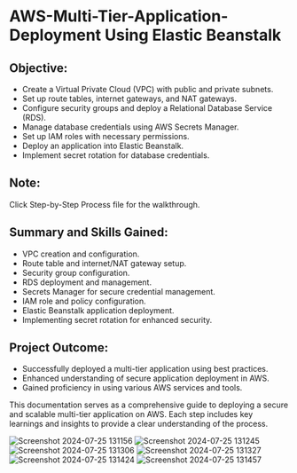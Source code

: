 # AWS-Multi-Tier-Application-Deployment Using Elastic Beanstalk

Objective:
-

- Create a Virtual Private Cloud (VPC) with public and private subnets.
- Set up route tables, internet gateways, and NAT gateways.
- Configure security groups and deploy a Relational Database Service (RDS).
- Manage database credentials using AWS Secrets Manager.
- Set up IAM roles with necessary permissions.
- Deploy an application into Elastic Beanstalk.
- Implement secret rotation for database credentials.

Note:
-
Click Step-by-Step Process file for the walkthrough.

Summary and Skills Gained:
-

- VPC creation and configuration.
- Route table and internet/NAT gateway setup.
- Security group configuration.
- RDS deployment and management.
- Secrets Manager for secure credential management.
- IAM role and policy configuration.
- Elastic Beanstalk application deployment.
- Implementing secret rotation for enhanced security.

Project Outcome:
-

- Successfully deployed a multi-tier application using best practices.
- Enhanced understanding of secure application deployment in AWS.
- Gained proficiency in using various AWS services and tools.

This documentation serves as a comprehensive guide to deploying a secure and scalable multi-tier application on AWS. Each step includes key learnings and insights to provide a clear understanding of the process.

![Screenshot 2024-07-25 131156](https://github.com/user-attachments/assets/cf95165e-2422-4d7c-ad7c-17d0e7b79aea)
![Screenshot 2024-07-25 131245](https://github.com/user-attachments/assets/4d1d18b1-3320-4fce-a7c6-2e8c960e52c8)
![Screenshot 2024-07-25 131306](https://github.com/user-attachments/assets/09d68b7a-dbcc-4c1f-a1c4-673c8878d013)
![Screenshot 2024-07-25 131327](https://github.com/user-attachments/assets/14393d7b-885d-4748-b480-7309c8586849)
![Screenshot 2024-07-25 131424](https://github.com/user-attachments/assets/8a5a4dc2-a99c-4dae-a130-9eebb24a0f22)
![Screenshot 2024-07-25 131457](https://github.com/user-attachments/assets/10d928db-fd78-4d3d-a7bb-0b78343332a7)
